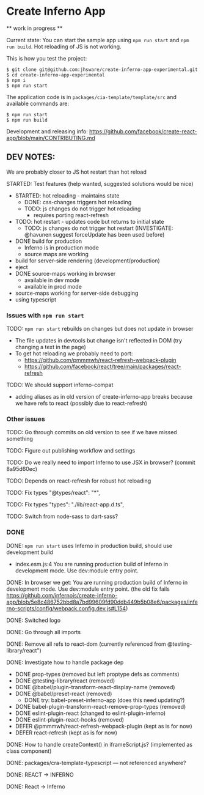 # Create Inferno  App

** work in progress **

Current state: You can start the sample app using `npm run start` and `npm run build`. Hot reloading of JS is not working.

This is how you test the project:

```
$ git clone git@github.com:jhsware/create-inferno-app-experimental.git
$ cd create-inferno-app-experimental
$ npm i
$ npm run start
```

The application code is in `packages/cia-template/template/src` and available commands are:

```
$ npm run start
$ npm run build
```

Development and releasing info: https://github.com/facebook/create-react-app/blob/main/CONTRIBUTING.md

## DEV NOTES:

We are probably closer to JS hot restart than hot reload

STARTED: Test features (help wanted, suggested solutions would be nice)
- STARTED: hot reloading - maintains state
  - DONE: css-changes triggers hot reloading
  - TODO: js changes do not trigger hot reloading
    - requires porting react-refresh
- TODO: hot restart - updates code but returns to initial state
  - TODO: js changes do not trigger hot restart (INVESTIGATE: @havunen suggest forceUpdate has been used before)
- DONE build for production
  - Inferno is in production mode
  - source maps are working
- build for server-side rendering (development/production)
- eject
- DONE source-maps working in browser
  - available in dev mode
  - available in prod mode
- source-maps working for server-side debugging
- using typescript

### Issues with `npm run start`
TODO: `npm run start` rebuilds on changes but does not update in browser
  - The file updates in devtools but change isn't reflected in DOM (try changing a text in the page)
  - To get hot reloading we probably need to port:
    - https://github.com/pmmmwh/react-refresh-webpack-plugin
    - https://github.com/facebook/react/tree/main/packages/react-refresh
  
TODO: We should support inferno-compat
  - adding aliases as in old version of create-inferno-app breaks because we have refs to react (possibly due to react-refresh)

### Other issues
TODO: Go through commits on old version to see if we have missed something

TODO: Figure out publishing workflow and settings

TODO: Do we really need to import Inferno to use JSX in browser? (commit 8a95d60ec)

TODO: Depends on react-refresh for robust hot reloading

TODO: Fix types "@types/react": "*",

TODO: Fix types  "types": "./lib/react-app.d.ts",

TODO: Switch from node-sass to dart-sass?

### DONE
DONE: `npm run start` uses Inferno in production build, should use development build
- index.esm.js:4 You are running production build of Inferno in development mode. Use dev:module entry point.

DONE: In browser we get: You are running production build of Inferno in development mode. Use dev:module entry point. (the old fix fails https://github.com/infernojs/create-inferno-app/blob/5e8c486752bbd8a7bd99609fd90ddb449b5b08e6/packages/inferno-scripts/config/webpack.config.dev.js#L154)

DONE: Switched logo

DONE: Go  through all imports

DONE: Remove all refs to react-dom (currently referenced from @testing-library/react")

DONE: Investigate how to handle package dep
- DONE prop-types (removed but left proptype defs as comments)
- DONE @testing-library/react (removed)
- DONE @babel/plugin-transform-react-display-name (removed)
- DONE @babel/preset-react (removed)
  - DONE try: babel-preset-inferno-app (does this need updating?)
- DONE babel-plugin-transform-react-remove-prop-types (removed)
- DONE eslint-plugin-react (changed to eslint-plugin-inferno)
- DONE eslint-plugin-react-hooks (removed)
- DEFER @pmmmwh/react-refresh-webpack-plugin (kept as is for now)
- DEFER react-refresh (kept as is for now)

DONE: How to handle createContext() in iframeScript.js? (implemented as class component)

DONE: packages/cra-template-typescript — not referenced anywhere?

DONE: REACT -> INFERNO

DONE: React -> Inferno
